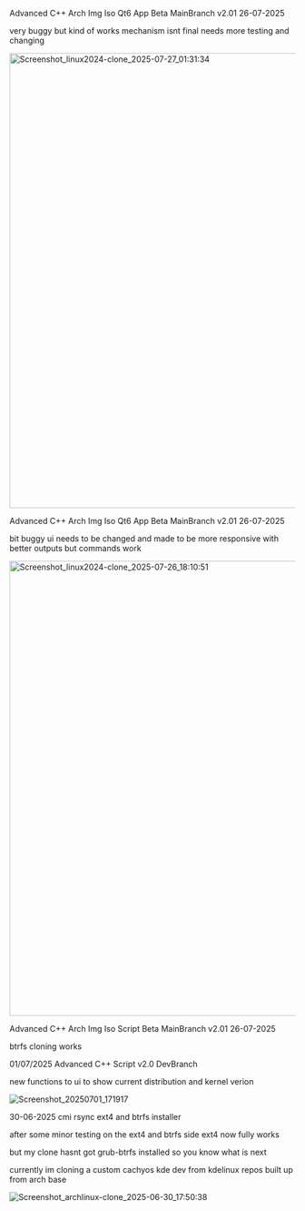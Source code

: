 
Advanced C++ Arch Img Iso Qt6 App Beta MainBranch v2.01 26-07-2025

very buggy but kind of works mechanism isnt final needs more testing and changing

<img width="1280" height="800" alt="Screenshot_linux2024-clone_2025-07-27_01:31:34" src="https://github.com/user-attachments/assets/c2b381b9-f34d-4bf0-8f78-4808c56d2bac" />






Advanced C++ Arch Img Iso Qt6 App Beta MainBranch v2.01 26-07-2025

bit buggy ui needs to be changed and made to be more responsive with better outputs but commands work

<img width="1280" height="800" alt="Screenshot_linux2024-clone_2025-07-26_18:10:51" src="https://github.com/user-attachments/assets/34ec129d-c060-4b3e-9ba8-775378a524a0" />



Advanced C++ Arch Img Iso Script Beta MainBranch v2.01 26-07-2025

btrfs cloning works 


01/07/2025 Advanced C++ Script v2.0 DevBranch


new functions to ui to show current distribution and kernel verion 




![Screenshot_20250701_171917](https://github.com/user-attachments/assets/7a468227-2d35-4008-bdcb-a9393f32d8b5)









30-06-2025 cmi rsync ext4 and btrfs installer

after some minor testing on the ext4 and btrfs side ext4 now fully works

but my clone hasnt got grub-btrfs installed so you know what is next 

currently im cloning a custom cachyos kde dev from kdelinux repos built up from arch base


![Screenshot_archlinux-clone_2025-06-30_17:50:38](https://github.com/user-attachments/assets/b6011417-a00b-4186-90af-268c17fd4c47)

